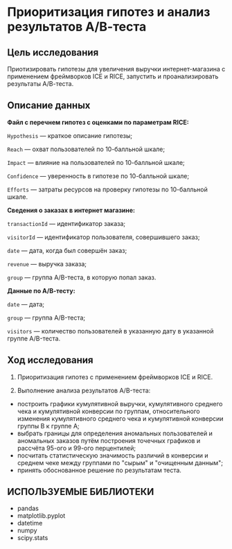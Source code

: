 # Приоритизация гипотез и анализ результатов А/В-теста

## Цель исследования

Приотизировать гипотезы для увеличения выручки интернет-магазина с применением фреймворков ICE и RICE, запустить и проанализировать результаты А/В-теста.

## Описание данных

**Файл с перечнем гипотез с оценками по параметрам RICE:**

`Hypothesis` — краткое описание гипотезы;

`Reach` — охват пользователей по 10-балльной шкале;

`Impact` — влияние на пользователей по 10-балльной шкале;

`Confidence` — уверенность в гипотезе по 10-балльной шкале;

`Efforts` — затраты ресурсов на проверку гипотезы по 10-балльной шкале.

**Сведения о заказах в интернет магазине:**

`transactionId` — идентификатор заказа;

`visitorId` — идентификатор пользователя, совершившего заказ;

`date` — дата, когда был совершён заказ;

`revenue` — выручка заказа;

`group` — группа A/B-теста, в которую попал заказ.

**Данные по А/В-тесту:**

`date` — дата;

`group` — группа A/B-теста;

`visitors` — количество пользователей в указанную дату в указанной группе A/B-теста.

## Ход исследования

1. Приоритизация гипотез с применением фреймворков ICE и RICE.

2. Выполнение анализа результатов A/B-теста:                 
- построить графики кумулятивной выручки, кумулятивного среднего чека и кумулятивной конверсии по группам, относительного изменения кумулятивного среднего чека и кумулятивной конверсии группы B к группе А;
- выбрать границы для определения аномальных пользователей и аномальных заказов путём построения точечных графиков и рассчёта 95-ого и 99-ого перцентилей;
- посчитать статистическую значимость различий в конверсии и среднем чеке между группами по "сырым" и "очищенным данным";
- принять обоснованное решение по результатам теста.

## ИСПОЛЬЗУЕМЫЕ БИБЛИОТЕКИ
- pandas
- matplotlib.pyplot
- datetime
- numpy
- scipy.stats